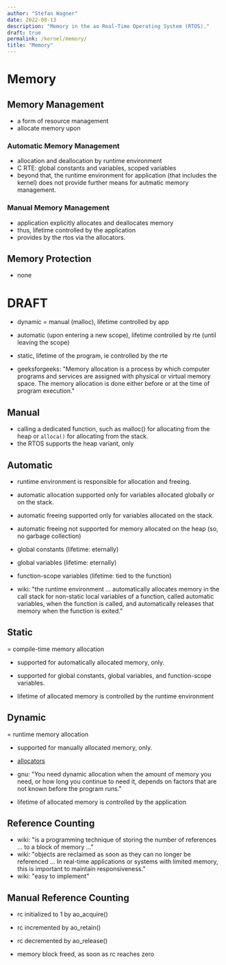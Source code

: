 ```yaml
---
author: "Stefan Wagner"
date: 2022-08-13
description: "Memory in the ao Real-Time Operating System (RTOS)."
draft: true
permalink: /kernel/memory/
title: "Memory"
---
```


# Memory

## Memory Management

- a form of resource management
- allocate memory upon 

### Automatic Memory Management

- allocation and deallocation by runtime environment
- C RTE: global constants and variables, scoped variables
- beyond that, the runtime environment for application (that includes the kernel) does not provide further means for autmatic memory management.

### Manual Memory Management

- application explicitly allocates and deallocates memory
- thus, lifetime controlled by the application
- provides by the rtos via the allocators.

## Memory Protection

- none

# DRAFT

- dynamic = manual (malloc), lifetime controlled by app
- automatic (upon entering a new scope), lifetime controlled by rte (until leaving the scope)
- static, lifetime of the program, ie controlled by the rte



- geeksforgeeks: "Memory allocation is a process by which computer programs and services are assigned with physical or virtual memory space. The memory allocation is done either before or at the time of program execution."

## Manual

- calling a dedicated function, such as malloc() for allocating from the heap or `alloca()` for allocating from the stack. 
- the RTOS supports the heap variant, only

## Automatic

- runtime environment is responsible for allocation and freeing. 
- automatic allocation supported only for variables allocated globally or on the stack.
- automatic freeing supported only for variables allocated on the stack.
- automatic freeing not supported for memory allocated on the heap (so, no garbage collection)

- global constants (lifetime: eternally)
- global variables (lifetime: eternally)

- function-scope variables (lifetime: tied to the function)
- wiki: "the runtime environment ... automatically allocates memory in the call stack for non-static local variables of a function, called automatic variables, when the function is called, and automatically releases that memory when the function is exited."

## Static

= compile-time memory allocation

- supported for automatically allocated memory, only.
- supported for global constants, global variables, and function-scope variables.

- lifetime of allocated memory is controlled by the runtime environment

## Dynamic

= runtime memory allocation

- supported for manually allocated memory, only.
- [allocators](alloc.md)

- gnu: "You need dynamic allocation when the amount of memory you need, or how long you continue to need it, depends on factors that are not known before the program runs."

- lifetime of allocated memory is controlled by the application

## Reference Counting

- wiki: "is a programming technique of storing the number of references ... to a block of memory ..."
- wiki: "objects are reclaimed as soon as they can no longer be referenced ... In real-time applications or systems with limited memory, this is important to maintain responsiveness."
- wiki: "easy to implement"

## Manual Reference Counting

- rc initialized to 1 by ao_acquire()
- rc incremented by ao_retain()
- rc decremented by ao_release()

- memory block freed, as soon as rc reaches zero
